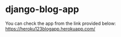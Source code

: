 # django-blog-app



You can check the app from the link provided below: <br>
https://heroku123blogapp.herokuapp.com/
